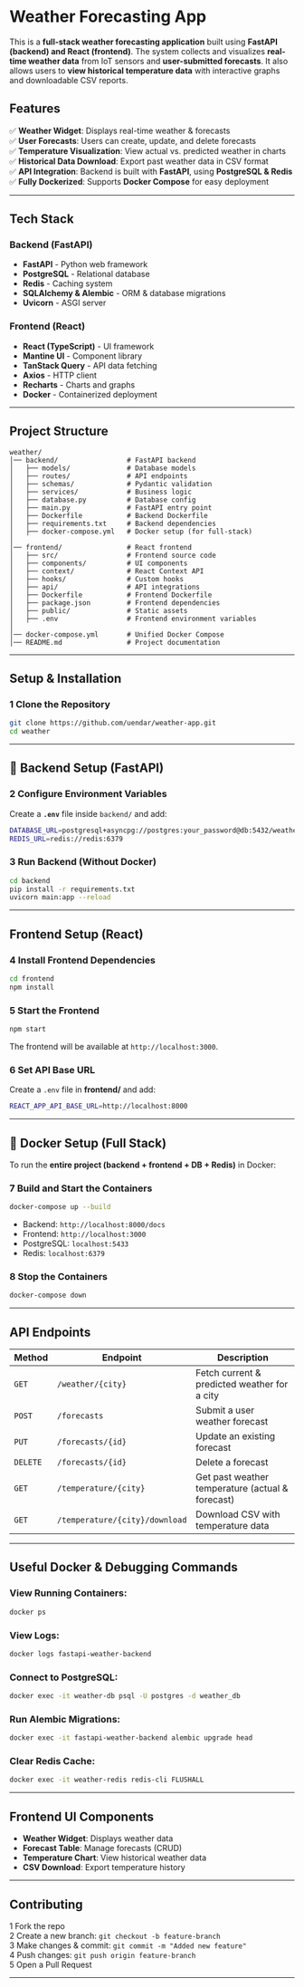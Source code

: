 #  Weather Forecasting App

This is a **full-stack weather forecasting application** built using **FastAPI (backend) and React (frontend)**. The system collects and visualizes **real-time weather data** from IoT sensors and **user-submitted forecasts**. It also allows users to **view historical temperature data** with interactive graphs and downloadable CSV reports.

## Features

✅ **Weather Widget**: Displays real-time weather & forecasts  
✅ **User Forecasts**: Users can create, update, and delete forecasts  
✅ **Temperature Visualization**: View actual vs. predicted weather in charts  
✅ **Historical Data Download**: Export past weather data in CSV format  
✅ **API Integration**: Backend is built with **FastAPI**, using **PostgreSQL & Redis**  
✅ **Fully Dockerized**: Supports **Docker Compose** for easy deployment  

---

##  **Tech Stack**
###  Backend (FastAPI)
- **FastAPI** - Python web framework
- **PostgreSQL** - Relational database
- **Redis** - Caching system
- **SQLAlchemy & Alembic** - ORM & database migrations
- **Uvicorn** - ASGI server

###  Frontend (React)
- **React (TypeScript)** - UI framework
- **Mantine UI** - Component library
- **TanStack Query** - API data fetching
- **Axios** - HTTP client
- **Recharts** - Charts and graphs
- **Docker** - Containerized deployment

---

##  **Project Structure**
```
weather/
│── backend/                 # FastAPI backend
│   ├── models/              # Database models
│   ├── routes/              # API endpoints
│   ├── schemas/             # Pydantic validation
│   ├── services/            # Business logic
│   ├── database.py          # Database config
│   ├── main.py              # FastAPI entry point
│   ├── Dockerfile           # Backend Dockerfile
│   ├── requirements.txt     # Backend dependencies
│   ├── docker-compose.yml   # Docker setup (for full-stack)
│
│── frontend/                # React frontend
│   ├── src/                 # Frontend source code
│   ├── components/          # UI components
│   ├── context/             # React Context API
│   ├── hooks/               # Custom hooks
│   ├── api/                 # API integrations
│   ├── Dockerfile           # Frontend Dockerfile
│   ├── package.json         # Frontend dependencies
│   ├── public/              # Static assets
│   ├── .env                 # Frontend environment variables
│
│── docker-compose.yml       # Unified Docker Compose
│── README.md                # Project documentation
```

---

##  **Setup & Installation**

### 1️ **Clone the Repository**
```sh
git clone https://github.com/uendar/weather-app.git
cd weather
```

---

## 🏢 **Backend Setup (FastAPI)**
### 2️ **Configure Environment Variables**
Create a **`.env`** file inside `backend/` and add:
```sh
DATABASE_URL=postgresql+asyncpg://postgres:your_password@db:5432/weather_db
REDIS_URL=redis://redis:6379
```

### 3️ **Run Backend (Without Docker)**
```sh
cd backend
pip install -r requirements.txt
uvicorn main:app --reload
```

---

##  **Frontend Setup (React)**
### 4️ **Install Frontend Dependencies**
```sh
cd frontend
npm install
```

### 5️ **Start the Frontend**
```sh
npm start
```
The frontend will be available at `http://localhost:3000`.

### 6️ **Set API Base URL**
Create a `.env` file in **frontend/** and add:
```sh
REACT_APP_API_BASE_URL=http://localhost:8000
```

---

## 🐛 **Docker Setup (Full Stack)**
To run the **entire project (backend + frontend + DB + Redis)** in Docker:

### 7️ **Build and Start the Containers**
```sh
docker-compose up --build
```
- Backend: `http://localhost:8000/docs`
- Frontend: `http://localhost:3000`
- PostgreSQL: `localhost:5433`
- Redis: `localhost:6379`

### 8️ **Stop the Containers**
```sh
docker-compose down
```

---

## **API Endpoints**
| Method  | Endpoint                 | Description                                      |
|---------|--------------------------|--------------------------------------------------|
| `GET`   | `/weather/{city}`        | Fetch current & predicted weather for a city    |
| `POST`  | `/forecasts`             | Submit a user weather forecast                  |
| `PUT`   | `/forecasts/{id}`        | Update an existing forecast                     |
| `DELETE`| `/forecasts/{id}`        | Delete a forecast                               |
| `GET`   | `/temperature/{city}`    | Get past weather temperature (actual & forecast)|
| `GET`   | `/temperature/{city}/download` | Download CSV with temperature data     |

---

##  **Useful Docker & Debugging Commands**
### View Running Containers:
```sh
docker ps
```
### View Logs:
```sh
docker logs fastapi-weather-backend
```
### Connect to PostgreSQL:
```sh
docker exec -it weather-db psql -U postgres -d weather_db
```
### Run Alembic Migrations:
```sh
docker exec -it fastapi-weather-backend alembic upgrade head
```
### Clear Redis Cache:
```sh
docker exec -it weather-redis redis-cli FLUSHALL
```

---

## **Frontend UI Components**
- **Weather Widget**: Displays weather data
- **Forecast Table**: Manage forecasts (CRUD)
- **Temperature Chart**: View historical weather data
- **CSV Download**: Export temperature history

---

## **Contributing**
1️ Fork the repo  
2️ Create a new branch: `git checkout -b feature-branch`  
3️ Make changes & commit: `git commit -m "Added new feature"`  
4️ Push changes: `git push origin feature-branch`  
5️ Open a Pull Request  

---
